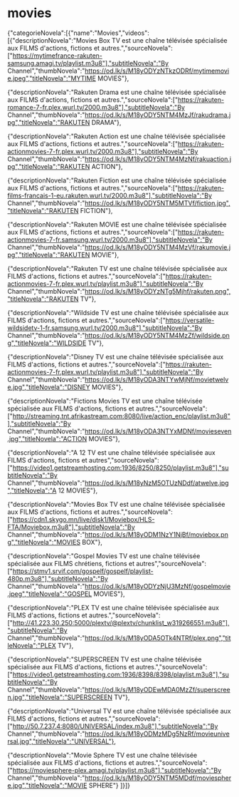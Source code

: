 # movies
{"categorieNovela":[{"name":"Movies","videos":[{"descriptionNovela":"Movies Box TV est une chaîne télévisée spécialisée aux FILMS d'actions, fictions et autres.","sourceNovela":["https://mytimefrance-rakuten-samsung.amagi.tv/playlist.m3u8"],"subtitleNovela":"By Channel","thumbNovela":"https://od.lk/s/M18yODYzNTkzODRf/mytimemovie.jpeg","titleNovela":"MYTIME MOVIES"},

{"descriptionNovela":"Rakuten Drama est une chaîne télévisée spécialisée aux FILMS d'actions, fictions et autres.","sourceNovela":["https://rakuten-romance-7-fr.plex.wurl.tv/2000.m3u8"],"subtitleNovela":"By Channel","thumbNovela":"https://od.lk/s/M18yODY5NTM4MzJf/rakudrama.jpg","titleNovela":"RAKUTEN DRAMA"},

{"descriptionNovela":"Rakuten Action est une chaîne télévisée spécialisée aux FILMS d'actions, fictions et autres.","sourceNovela":["https://rakuten-actionmovies-7-fr.plex.wurl.tv/2000.m3u8"],"subtitleNovela":"By Channel","thumbNovela":"https://od.lk/s/M18yODY5NTM4MzNf/rakuaction.jpg","titleNovela":"RAKUTEN ACTION"},

{"descriptionNovela":"Rakuten Fiction est une chaîne télévisée spécialisée aux FILMS d'actions, fictions et autres.","sourceNovela":["https://rakuten-films-francais-1-eu.rakuten.wurl.tv/2000.m3u8"],"subtitleNovela":"By Channel","thumbNovela":"https://od.lk/s/M18yODY5NTM5MTVf/fiction.jpg","titleNovela":"RAKUTEN FICTION"},

{"descriptionNovela":"Rakuten MOVIE est une chaîne télévisée spécialisée aux FILMS d'actions, fictions et autres.","sourceNovela":["https://rakuten-actionmovies-7-fr.samsung.wurl.tv/2000.m3u8"],"subtitleNovela":"By Channel","thumbNovela":"https://od.lk/s/M18yODY5NTM4MzVf/rakumovie.jpg","titleNovela":"RAKUTEN MOVIE"},

{"descriptionNovela":"Rakuten TV est une chaîne télévisée spécialisée aux FILMS d'actions, fictions et autres.","sourceNovela":["https://rakuten-actionmovies-7-fr.plex.wurl.tv/playlist.m3u8"],"subtitleNovela":"By Channel","thumbNovela":"https://od.lk/s/M18yODYzNTg5Mjhf/rakuten.png","titleNovela":"RAKUTEN TV"},

{"descriptionNovela":"Wildside TV est une chaîne télévisée spécialisée aux FILMS d'actions, fictions et autres.","sourceNovela":["https://versatile-wildsidetv-1-fr.samsung.wurl.tv/2000.m3u8"],"subtitleNovela":"By Channel","thumbNovela":"https://od.lk/s/M18yODY5NTM4MzZf/wildside.png","titleNovela":"WILDSIDE TV"},

{"descriptionNovela":"Disney TV est une chaîne télévisée spécialisée aux FILMS d'actions, fictions et autres.","sourceNovela":["https://rakuten-actionmovies-7-fr.plex.wurl.tv/playlist.m3u8"],"subtitleNovela":"By Channel","thumbNovela":"https://od.lk/s/M18yODA3NTYwMjNf/movietwelve.jpg","titleNovela":"DISNEY MOVIES"},

{"descriptionNovela":"Fictions Movies TV est une chaîne télévisée spécialisée aux FILMS d'actions, fictions et autres.","sourceNovela":["http://streaming.tnt.afrikastream.com:8080/live/action_enc/playlist.m3u8"],"subtitleNovela":"By Channel","thumbNovela":"https://od.lk/s/M18yODA3NTYxMDNf/movieseven.jpg","titleNovela":"ACTION MOVIES"},

{"descriptionNovela":"A 12 TV est une chaîne télévisée spécialisée aux FILMS d'actions, fictions et autres","sourceNovela":["https://video1.getstreamhosting.com:1936/8250/8250/playlist.m3u8"],"subtitleNovela":"By Channel","thumbNovela":"https://od.lk/s/M18yNzM5OTUzNDdf/atwelve.jpg","titleNovela":"A 12 MOVIES"},

{"descriptionNovela":"Movies Box TV est une chaîne télévisée spécialisée aux FILMS d'actions, fictions et autres.","sourceNovela":["https://cdn1.skygo.mn/live/disk1/Moviebox/HLS-FTA/Moviebox.m3u8"],"subtitleNovela":"By Channel","thumbNovela":"https://od.lk/s/M18yODM1NzY1NjBf/moviebox.png","titleNovela":"MOVIES BOX"},

{"descriptionNovela":"Gospel Movies TV est une chaîne télévisée spécialisée aux FILMS chrétiens, fictions et autres","sourceNovela":["https://stmv1.srvif.com/gospelf/gospelf/playlist-480p.m3u8"],"subtitleNovela":"By Channel","thumbNovela":"https://od.lk/s/M18yODYzNjU3MzNf/gospelmovie.jpeg","titleNovela":"GOSPEL MOVIES"},

{"descriptionNovela":"PLEX TV est une chaîne télévisée spécialisée aux FILMS d'actions, fictions et autres.","sourceNovela":["http://41.223.30.250:5000/plextv/@plextv/chunklist_w319266551.m3u8"],"subtitleNovela":"By Channel","thumbNovela":"https://od.lk/s/M18yODA5OTk4NTRf/plex.png","titleNovela":"PLEX TV"},

{"descriptionNovela":"SUPERSCREEN TV est une chaîne télévisée spécialisée aux FILMS d'actions, fictions et autres.","sourceNovela":["https://video1.getstreamhosting.com:1936/8398/8398/playlist.m3u8"],"subtitleNovela":"By Channel","thumbNovela":"https://od.lk/s/M18yODEwMDA0MzZf/superscreen.jpg","titleNovela":"SUPERSCREEN TV"},

{"descriptionNovela":"Universal TV est une chaîne télévisée spécialisée aux FILMS d'actions, fictions et autres.","sourceNovela":["http://50.7.237.4:8080/UNIVERSAL/index.m3u8"],"subtitleNovela":"By Channel","thumbNovela":"https://od.lk/s/M18yODMzMDg5NzRf/movieuniversal.jpg","titleNovela":"UNIVERSAL"},

{"descriptionNovela":"Movie Sphere TV est une chaîne télévisée spécialisée aux FILMS d'actions, fictions et autres.","sourceNovela":["https://moviesphere-plex.amagi.tv/playlist.m3u8"],"subtitleNovela":"By Channel","thumbNovela":"https://od.lk/s/M18yODY5NTM5MDdf/moviesphere.jpg","titleNovela":"MOVIE SPHERE"}
]}]}
